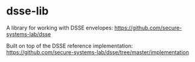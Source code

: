 # dsse-lib

A library for working with DSSE envelopes: https://github.com/secure-systems-lab/dsse

Built on top of the DSSE reference implementation: https://github.com/secure-systems-lab/dsse/tree/master/implementation
